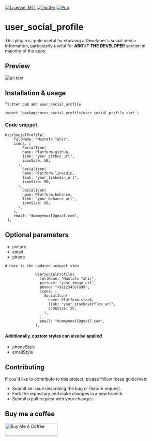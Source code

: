 [![License: MIT](https://img.shields.io/badge/License-MIT-yellow.svg)](https://opensource.org/licenses/MIT)
[![Twitter](https://img.shields.io/twitter/follow/MustafaTahir567?style=social)](https://twitter.com/MustafaTahir567)
[![Pub](https://img.shields.io/pub/v/user_social_profile)](https://pub.dev/packages/user_social_profile)


# user_social_profile

This plugin is quite useful for showing a Developer's social media information,
particularly useful for <strong>ABOUT THE DEVELOPER</strong> section in majority of the apps.

## Preview

![alt text](https://user-images.githubusercontent.com/60258980/233025802-2f1c98e3-c8c7-471f-b1e3-6180da63c90a.png)

## Installation & usage

```shell
flutter pub add user_social_profile

import 'package:user_social_profile/user_social_profile.dart';
```

### Code snippet

```shell
UserSocialProfile(
    fullName: "Mustafa Tahir",
    icons: [
        SocialIcon(
        name: Platform.github,
        link: "your_github_url",
        iconSize: 50,
      ),
        SocialIcon(
        name: Platform.linkedin,
        link: "your_linkedin_url",
        iconSize: 50,
      ),
        SocialIcon(
        name: Platform.behance,
        link: "your_behance_url",
        iconSize: 50,
      ),
    ],
    email: "dummyemail@gmail.com",
 ),
```

## Optional parameters

* picture
* email
* phone

```shell
# Here is the updated snippet view

              UserSocialProfile(
                fullName: "Mustafa Tahir",
                picture: "your_image_url",
                phone: "+921234567899",
                icons: [
                  SocialIcon(
                    name: Platform.stack,
                    link: "your_stackoverflow_url",
                    iconSize: 50,
                  ),
                ],
                email: "dummyemail@gmail.com",
              ),
```

#### Additionally, custom styles can also be applied

* phoneStyle
* emailStyle

## Contributing

If you'd like to contribute to this project, please follow these guidelines:

* Submit an issue describing the bug or feature request.
* Fork the repository and make changes in a new branch.
* Submit a pull request with your changes.

## Buy me a coffee
<a href="https://www.buymeacoffee.com/mustafatahir44" target="_blank"><img src="https://www.buymeacoffee.com/assets/img/custom_images/orange_img.png" alt="Buy Me A Coffee" style="height: 41px !important;width: 174px !important;box-shadow: 0px 3px 2px 0px rgba(190, 190, 190, 0.5) !important;-webkit-box-shadow: 0px 3px 2px 0px rgba(190, 190, 190, 0.5) !important;" ></a>